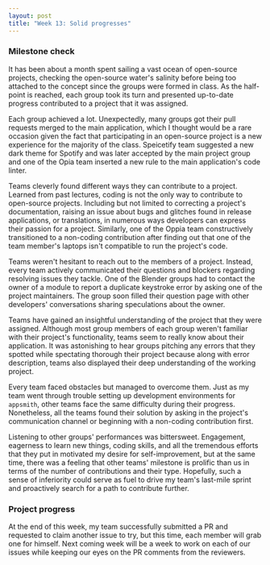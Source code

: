 ```yaml
---
layout: post
title: "Week 13: Solid progresses"
---
```


### Milestone check

It has been about a month spent sailing a vast ocean of open-source projects, checking the open-source water's salinity before being too attached to the concept since the groups were formed in class. As the half-point is reached, each group took its turn and presented up-to-date progress contributed to a project that it was assigned.

<!--more-->

Each group achieved a lot. Unexpectedly, many groups got their pull requests merged to the main application, which I thought would be a rare occasion given the fact that participating in an open-source project is a new experience for the majority of the class. Speicetify team suggested a new dark theme for Spotify and was later accepted by the main project group and one of the Opia team inserted a new rule to the main application's code linter.

Teams cleverly found different ways they can contribute to a project. Learned from past lectures, coding is not the only way to contribute to open-source projects. Including but not limited to correcting a project's documentation, raising an issue about bugs and glitches found in release applications, or translations, in numerous ways developers can express their passion for a project. Similarly, one of the Oppia team constructively transitioned to a non-coding contribution after finding out that one of the team member's laptops isn't compatible to run the project's code.

Teams weren't hesitant to reach out to the members of a project. Instead, every team actively communicated their questions and blockers regarding resolving issues they tackle. One of the Blender groups had to contact the owner of a module to report a duplicate keystroke error by asking one of the project maintainers. The group soon filled their question page with other developers' conversations sharing speculations about the owner.

Teams have gained an insightful understanding of the project that they were assigned. Although most group members of each group weren't familiar with their project's functionality, teams seem to really know about their application. It was astonishing to hear groups pitching any errors that they spotted while spectating thorough their project because along with error description, teams also displayed their deep understanding of the working project.

Every team faced obstacles but managed to overcome them. Just as my team went through trouble setting up development environments for `appsmith`, other teams face the same difficulty during their progress. Nonetheless, all the teams found their solution by asking in the project's communication channel or beginning with a non-coding contribution first.

Listening to other groups' performances was bittersweet. Engagement, eagerness to learn new things, coding skills, and all the tremendous efforts that they put in motivated my desire for self-improvement, but at the same time, there was a feeling that other teams' milestone is prolific than us in terms of the number of contributions and their type. Hopefully, such a sense of inferiority could serve as fuel to drive my team's last-mile sprint and proactively search for a path to contribute further.

### Project progress

At the end of this week, my team successfully submitted a PR and requested to claim another issue to try, but this time, each member will grab one for himself. Next coming week will be a week to work on each of our issues while keeping our eyes on the PR comments from the reviewers.
